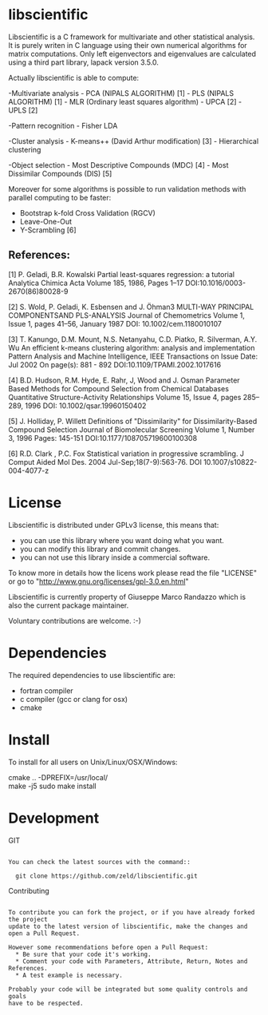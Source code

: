 libscientific
=============

Libscientific is a C framework  for multivariate and other statistical analysis.
It is purely writen in C language using their own numerical algorithms
for matrix computations. Only left eigenvectors and eigenvalues are calculated
using a third part library, lapack version 3.5.0.

Actually libscientific is able to compute:

  -Multivariate analysis
    - PCA (NIPALS ALGORITHM) [1]
    - PLS (NIPALS ALGORITHM) [1]
    - MLR (Ordinary least squares algorithm)
    - UPCA [2]
    - UPLS [2]

  -Pattern recognition
    - Fisher LDA

  -Cluster analysis
    - K-means++ (David Arthur modification) [3]
    - Hierarchical clustering

  -Object selection
    - Most Descriptive Compounds (MDC) [4]
    - Most Dissimilar Compounds  (DIS) [5]

Moreover for some algorithms is possible to run validation methods
with parallel computing to be faster:

- Bootstrap k-fold Cross Validation (RGCV)
- Leave-One-Out
- Y-Scrambling [6]


References:
----------

[1] P. Geladi, B.R. Kowalski
     Partial least-squares regression: a tutorial
     Analytica Chimica Acta Volume 185, 1986, Pages 1–17
     DOI:10.1016/0003-2670(86)80028-9

[2] S. Wold, P. Geladi, K. Esbensen and J. Öhman3
    MULTI-WAY PRINCIPAL COMPONENTSAND PLS-ANALYSIS
    Journal of Chemometrics
    Volume 1, Issue 1, pages 41–56, January 1987
    DOI: 10.1002/cem.1180010107

[3] T. Kanungo, D.M. Mount, N.S. Netanyahu, C.D. Piatko, R. Silverman, A.Y. Wu
    An efficient k-means clustering algorithm: analysis and implementation
    Pattern Analysis and Machine Intelligence, IEEE Transactions on
    Issue Date: Jul 2002
    On page(s): 881 - 892
    DOI:10.1109/TPAMI.2002.1017616

[4] B.D. Hudson, R.M. Hyde, E. Rahr, J, Wood and J. Osman
    Parameter Based Methods for Compound Selection from Chemical Databases
    Quantitative Structure-Activity Relationships
    Volume 15, Issue 4, pages 285–289, 1996
    DOI: 10.1002/qsar.19960150402

[5] J. Holliday, P. Willett
    Definitions of "Dissimilarity" for Dissimilarity-Based Compound Selection
    Journal of Biomolecular Screening Volume 1, Number 3, 1996 Pages: 145-151
    DOI:10.1177/108705719600100308

[6] R.D. Clark , P.C. Fox
    Statistical variation in progressive scrambling.
    J Comput Aided Mol Des. 2004 Jul-Sep;18(7-9):563-76.
    DOI 10.1007/s10822-004-4077-z

License
============

Libscientific is distributed under GPLv3 license, this means that:

- you can use this library where you want doing what you want.
- you can modify this library and commit changes.
- you can not use this library inside a commercial software.

To know more in details how the licens work please read the file "LICENSE" or
go to "http://www.gnu.org/licenses/gpl-3.0.en.html"

Libscientific is currently property of Giuseppe Marco Randazzo which is also the
current package maintainer.

Voluntary contributions are welcome. :-)


Dependencies
============

The required dependencies to use libscientific are:

- fortran compiler
- c compiler (gcc or clang for osx)
- cmake

Install
=======

To install for all users on Unix/Linux/OSX/Windows:

  cmake .. -DPREFIX=/usr/local/  
  make -j5
  sudo make install


Development
===========
GIT
~~~

You can check the latest sources with the command::

  git clone https://github.com/zeld/libscientific.git

~~~

Contributing
~~~~~~~~~~~~~

To contribute you can fork the project, or if you have already forked the project
update to the latest version of libscientific, make the changes and open a Pull Request.

However some recommendations before open a Pull Request:
  * Be sure that your code it's working.
  * Comment your code with Parameters, Attribute, Return, Notes and References.
  * A test example is necessary.

Probably your code will be integrated but some quality controls and goals
have to be respected.
